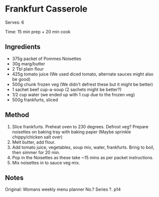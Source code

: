 # Frankfurt Casserole

Serves: 6

Time: 15 min prep + 20 min cook

## Ingredients

* 375g packet of Pommes Noisettes
* 30g marg/butter
* 2 Tbl plain flour
* 425g tomato juice (We used diced tomato, alternate sauces might also be good)
* 500g chunk frozen veg (We didn't defrest these but it might be better)
* 1 sachet beef cup-a-soup (2 sachets might be better?)
* 1/2 cup water (we ended up with 1 cup due to the frozen veg)
* 500g frankfurts, sliced

## Method

1. Slice frankfurts. Preheat oven to 230 degrees. Defrost veg? Prepare noisettes on baking tray with baking paper (Maybe sprinkle chippy/chicken salt over)
2. Melt butter, add flour.
3. Add tomato juice, vegetables, soup mix, water, frankfurts. Bring to boil, then simmer for 20 min.
4. Pop in the Noisettes as these take ~15 mins as per packet instructions.
5. Mix noisettes in to sauce veg mix.

## Notes

Original: Womans weekly menu planner No.? Series ?. p14
